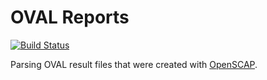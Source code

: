 # OVAL Reports

[![Build Status](https://api.travis-ci.org/mflingelli/oval-reports.svg)](https://travis-ci.org/mflingelli/oval-reports)


Parsing OVAL result files that were created with [OpenSCAP](https://www.open-scap.org/).